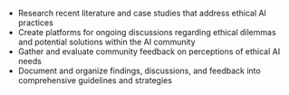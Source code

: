 - Research recent literature and case studies that address ethical AI practices
- Create platforms for ongoing discussions regarding ethical dilemmas and potential solutions within the AI community
- Gather and evaluate community feedback on perceptions of ethical AI needs
- Document and organize findings, discussions, and feedback into comprehensive guidelines and strategies